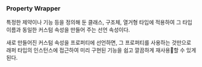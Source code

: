 ### Property Wrapper
특정한 제약이나 기능 등을 정의해 둔 클래스, 구조체, 열거형 타입에 적용하여 그 타입 이름과 동일한 커스텀 속성을 만들어 주는 선언 속성이다.

새로 만들어진 커스텀 속성을 프로퍼티에 선언하면, 그 프로퍼티를 사용하는 것만으로 래퍼 타입의 인스턴스에 접근하여 미리 구현된 기능을 쉽고 깔끔하게 재사용할 수 있게 된다.

